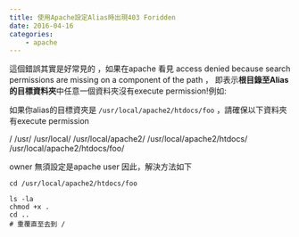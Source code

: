 ```yaml
---
title: 使用Apache設定Alias時出現403 Foridden
date: 2016-04-16
categories:
    - apache
---
```

這個錯誤其實是好常見的 ，如果在apache 看見 access denied because search permissions are missing on a component of the path ，
即表示**根目錄至Alias 的目標資料夾**中任意一個資料夾沒有execute permission!例如:

如果你alias的目標資夾是 ```/usr/local/apache2/htdocs/foo``` ，請確保以下資料夾有execute permission

/
/usr/
/usr/local/
/usr/local/apache2/
/usr/local/apache2/htdocs/
/usr/local/apache2/htdocs/foo/

owner 無須設定是apache user
因此，解決方法如下

```
cd /usr/local/apache2/htdocs/foo

ls -la
chmod +x .
cd ..
# 重覆直至去到 /
```
